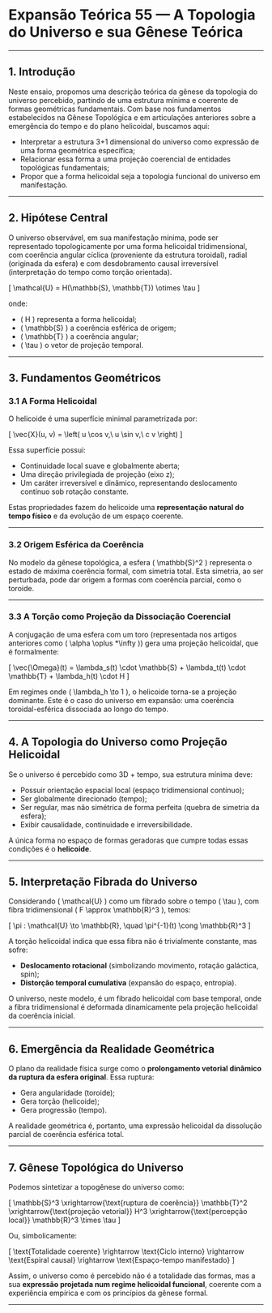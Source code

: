 # Expansão Teórica 55 — A Topologia do Universo e sua Gênese Teórica

---

## 1. Introdução

Neste ensaio, propomos uma descrição teórica da gênese da topologia do universo percebido, partindo de uma estrutura mínima e coerente de formas geométricas fundamentais. Com base nos fundamentos estabelecidos na Gênese Topológica e em articulações anteriores sobre a emergência do tempo e do plano helicoidal, buscamos aqui:

- Interpretar a estrutura 3+1 dimensional do universo como expressão de uma forma geométrica específica;
- Relacionar essa forma a uma projeção coerencial de entidades topológicas fundamentais;
- Propor que a forma helicoidal seja a topologia funcional do universo em manifestação.

---

## 2. Hipótese Central

O universo observável, em sua manifestação mínima, pode ser representado topologicamente por uma forma helicoidal tridimensional, com coerência angular cíclica (proveniente da estrutura toroidal), radial (originada da esfera) e com desdobramento causal irreversível (interpretação do tempo como torção orientada).

\[
\mathcal{U} = H(\mathbb{S}, \mathbb{T}) \otimes \tau
\]

onde:

- \( H \) representa a forma helicoidal;
- \( \mathbb{S} \) a coerência esférica de origem;
- \( \mathbb{T} \) a coerência angular;
- \( \tau \) o vetor de projeção temporal.

---

## 3. Fundamentos Geométricos

### 3.1 A Forma Helicoidal

O helicoide é uma superfície minimal parametrizada por:

\[
\vec{X}(u, v) = \left( u \cos v,\ u \sin v,\ c v \right)
\]

Essa superfície possui:

- Continuidade local suave e globalmente aberta;
- Uma direção privilegiada de projeção (eixo z);
- Um caráter irreversível e dinâmico, representando deslocamento contínuo sob rotação constante.

Estas propriedades fazem do helicoide uma **representação natural do tempo físico** e da evolução de um espaço coerente.

---

### 3.2 Origem Esférica da Coerência

No modelo da gênese topológica, a esfera \( \mathbb{S}^2 \) representa o estado de máxima coerência formal, com simetria total. Esta simetria, ao ser perturbada, pode dar origem a formas com coerência parcial, como o toroide.

---

### 3.3 A Torção como Projeção da Dissociação Coerencial

A conjugação de uma esfera com um toro (representada nos artigos anteriores como \( \alpha \oplus *\infty \)) gera uma projeção helicoidal, que é formalmente:

\[
\vec{\Omega}(t) = \lambda_s(t) \cdot \mathbb{S} + \lambda_t(t) \cdot \mathbb{T} + \lambda_h(t) \cdot H
\]

Em regimes onde \( \lambda_h \to 1 \), o helicoide torna-se a projeção dominante. Este é o caso do universo em expansão: uma coerência toroidal-esférica dissociada ao longo do tempo.

---

## 4. A Topologia do Universo como Projeção Helicoidal

Se o universo é percebido como 3D + tempo, sua estrutura mínima deve:

- Possuir orientação espacial local (espaço tridimensional contínuo);
- Ser globalmente direcionado (tempo);
- Ser regular, mas não simétrica de forma perfeita (quebra de simetria da esfera);
- Exibir causalidade, continuidade e irreversibilidade.

A única forma no espaço de formas geradoras que cumpre todas essas condições é o **helicoide**.

---

## 5. Interpretação Fibrada do Universo

Considerando \( \mathcal{U} \) como um fibrado sobre o tempo \( \tau \), com fibra tridimensional \( F \approx \mathbb{R}^3 \), temos:

\[
\pi : \mathcal{U} \to \mathbb{R}, \quad \pi^{-1}(t) \cong \mathbb{R}^3
\]

A torção helicoidal indica que essa fibra não é trivialmente constante, mas sofre:

- **Deslocamento rotacional** (simbolizando movimento, rotação galáctica, spin);
- **Distorção temporal cumulativa** (expansão do espaço, entropia).

O universo, neste modelo, é um fibrado helicoidal com base temporal, onde a fibra tridimensional é deformada dinamicamente pela projeção helicoidal da coerência inicial.

---

## 6. Emergência da Realidade Geométrica

O plano da realidade física surge como o **prolongamento vetorial dinâmico da ruptura da esfera original**. Essa ruptura:

- Gera angularidade (toroide);
- Gera torção (helicoide);
- Gera progressão (tempo).

A realidade geométrica é, portanto, uma expressão helicoidal da dissolução parcial de coerência esférica total.

---

## 7. Gênese Topológica do Universo

Podemos sintetizar a topogênese do universo como:

\[
\mathbb{S}^3 \xrightarrow{\text{ruptura de coerência}} \mathbb{T}^2 \xrightarrow{\text{projeção vetorial}} H^3 \xrightarrow{\text{percepção local}} \mathbb{R}^3 \times \tau
\]

Ou, simbolicamente:

\[
\text{Totalidade coerente} \rightarrow \text{Ciclo interno} \rightarrow \text{Espiral causal} \rightarrow \text{Espaço-tempo manifestado}
\]

Assim, o universo como é percebido não é a totalidade das formas, mas a sua **expressão projetada num regime helicoidal funcional**, coerente com a experiência empírica e com os princípios da gênese formal.

---
